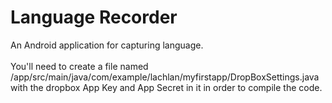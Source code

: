 # Language Recorder
An Android application for capturing language.<br /><br />
You'll need to create a file named /app/src/main/java/com/example/lachlan/myfirstapp/DropBoxSettings.java with the dropbox App Key and App Secret in it in order to compile the code.
